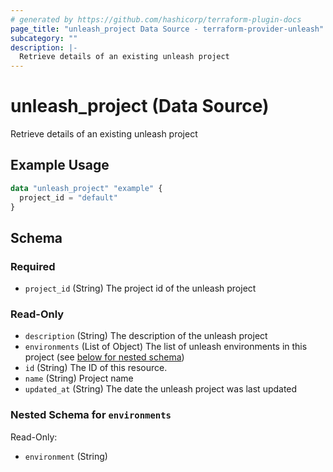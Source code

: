 ```yaml
---
# generated by https://github.com/hashicorp/terraform-plugin-docs
page_title: "unleash_project Data Source - terraform-provider-unleash"
subcategory: ""
description: |-
  Retrieve details of an existing unleash project
---
```


# unleash_project (Data Source)

Retrieve details of an existing unleash project

## Example Usage

```terraform
data "unleash_project" "example" {
  project_id = "default"
}
```

<!-- schema generated by tfplugindocs -->
## Schema

### Required

- `project_id` (String) The project id of the unleash project

### Read-Only

- `description` (String) The description of the unleash project
- `environments` (List of Object) The list of unleash environments in this project (see [below for nested schema](#nestedatt--environments))
- `id` (String) The ID of this resource.
- `name` (String) Project name
- `updated_at` (String) The date the unleash project was last updated

<a id="nestedatt--environments"></a>
### Nested Schema for `environments`

Read-Only:

- `environment` (String)
